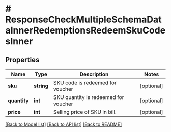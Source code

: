 # # ResponseCheckMultipleSchemaDataInnerRedemptionsRedeemSkuCodesInner

## Properties

Name | Type | Description | Notes
------------ | ------------- | ------------- | -------------
**sku** | **string** | SKU code is redeemed for voucher | [optional]
**quantity** | **int** | SKU quantity is redeemed for voucher | [optional]
**price** | **int** | Selling price of SKU in bill. | [optional]

[[Back to Model list]](../../README.md#models) [[Back to API list]](../../README.md#endpoints) [[Back to README]](../../README.md)
